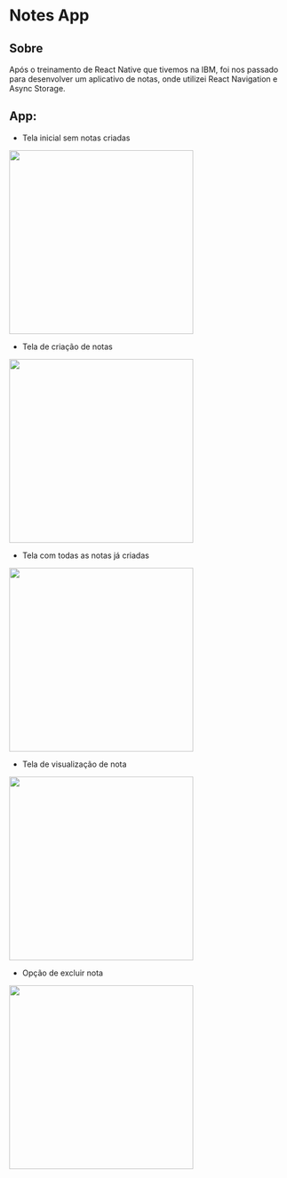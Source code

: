 # Notes App

## Sobre

Após o treinamento de React Native que tivemos na IBM, foi nos passado para desenvolver um aplicativo de notas, onde utilizei React Navigation e Async Storage.

## App:

- Tela inicial sem notas criadas

<img width="331" src="src/img/tela1.png">

- Tela de criação de notas

<img width="331" src="src/img/tela2.png">

- Tela com todas as notas já criadas

<img width="331" src="src/img/tela3.png">

- Tela de visualização de nota

<img width="331" src="src/img/tela4.png">

- Opção de excluir nota

<img width="331" src="src/img/tela5.png">


